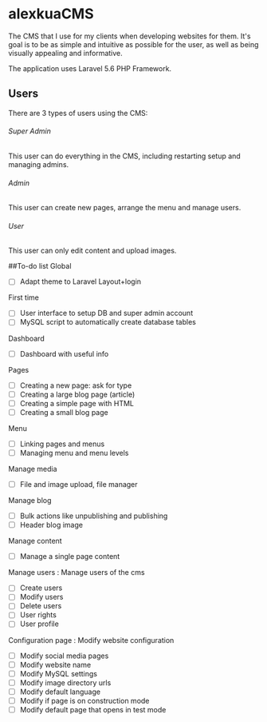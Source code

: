 # alexkuaCMS

The CMS that I use for my clients when developing websites for them. It's goal is to be as simple and intuitive as possible for the user, as well as being visually appealing and informative.

The application uses Laravel 5.6 PHP Framework.
## Users
There are 3 types of users using the CMS:

###### Super Admin
This user can do everything in the CMS, including restarting setup and managing admins.
###### Admin
This user can create new pages, arrange the menu and manage users.
###### User
This user can only edit content and upload images.


##To-do list
Global
- [ ] Adapt theme to Laravel Layout+login

First time
- [ ] User interface to setup DB and super admin account
- [ ] MySQL script to automatically create database tables

Dashboard
- [ ] Dashboard with useful info

Pages
- [ ] Creating a new page: ask for type
- [ ] Creating a large blog page (article)
- [ ] Creating a simple page with HTML
- [ ] Creating a small blog page

Menu
- [ ] Linking pages and menus
- [ ] Managing menu and menu levels

Manage media
- [ ] File and image upload, file manager

Manage blog
- [ ] Bulk actions like unpublishing and publishing
- [ ] Header blog image

Manage content
- [ ] Manage a single page content

Manage users : Manage users of the cms
- [ ] Create users
- [ ] Modify users
- [ ] Delete users
- [ ] User rights
- [ ] User profile

Configuration page : Modify website configuration
- [ ] Modify social media pages
- [ ] Modify website name
- [ ] Modify MySQL settings
- [ ] Modify image directory urls
- [ ] Modify default language
- [ ] Modify if page is on construction mode
- [ ] Modify default page that opens in test mode
